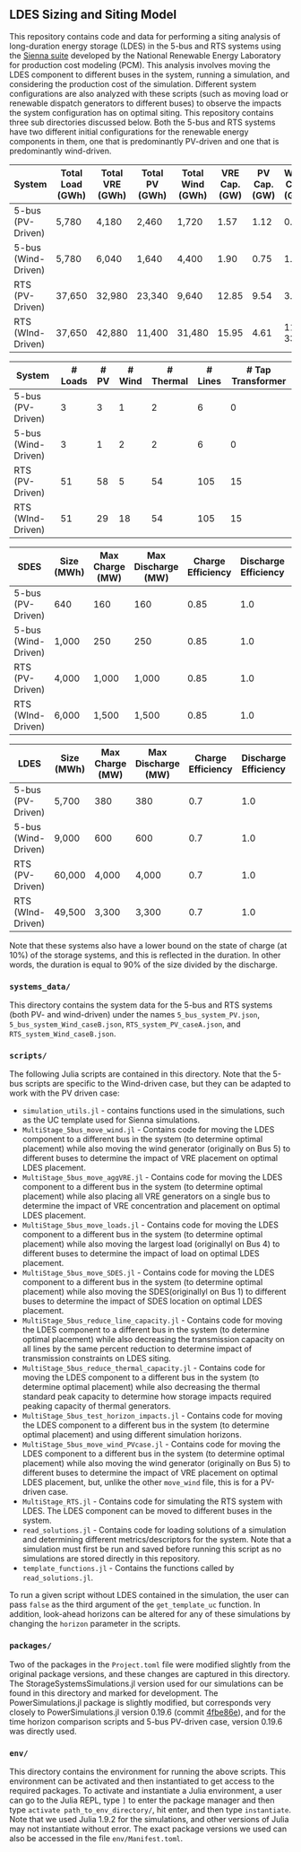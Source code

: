 ## LDES Sizing and Siting Model

This repository contains code and data for performing a siting analysis of long-duration energy storage (LDES) in the 5-bus and RTS systems using the [Sienna suite](https://github.com/NREL-Sienna) developed by the National Renewable Energy Laboratory for production cost modeling (PCM). This analysis involves moving the LDES component to different buses in the system, running a simulation, and considering the production cost of the simulation. Different system configurations are also analyzed with these scripts (such as moving load or renewable dispatch generators to different buses) to observe the impacts the system configuration has on optimal siting. This repository contains three sub directories discussed below. Both the 5-bus and RTS systems have two different initial configurations for the renewable energy components in them, one that is predominantly PV-driven and one that is predominantly wind-driven.


| System | Total Load (GWh) | Total VRE (GWh) | Total PV (GWh) | Total Wind (GWh)| VRE Cap. (GW) | PV Cap. (GW) | Wind Cap. (GW)|
| ----- | ----- |  ----- |  ----- |  ----- |  ----- | ----- | ----- |
|5-bus (PV-Driven) | 5,780 | 4,180| 2,460| 1,720| 1.57 | 1.12 | 0.45 |
|5-bus (Wind-Driven) | 5,780 | 6,040 | 1,640 | 4,400| 1.90 | 0.75 | 1.15 | 
|RTS (PV-Driven) | 37,650 | 32,980 | 23,340 | 9,640 | 12.85 | 9.54 | 3.31 |
|RTS (WInd-Driven) | 37,650 | 42,880 | 11,400 | 31,480| 15.95 | 4.61 | 11. 33 |

| System | # Loads | # PV | # Wind | # Thermal | # Lines | # Tap Transformer
| ----- | ----- |  ----- |  ----- |  ----- |  ----- | ----- |
|5-bus (PV-Driven) | 3 | 3 | 1 |2 |6 |0|
|5-bus (Wind-Driven) | 3 | 1 | 2| 2| 6 | 0|
|RTS (PV-Driven) | 51 | 58 | 5 | 54 | 105 | 15|
|RTS (WInd-Driven) | 51 | 29 | 18 | 54 | 105 | 15 |

| SDES | Size (MWh) | Max Charge (MW) | Max Discharge (MW) | Charge Efficiency | Discharge Efficiency | Duration (hr) |
| ----- | ----- |  ----- |  ----- |  ----- |  ----- | ----- |
|5-bus (PV-Driven) | 640 | 160 | 160| 0.85 | 1.0 | 3.6 |
|5-bus (Wind-Driven) | 1,000 | 250 | 250 | 0.85 | 1.0 | 3.6 |
|RTS (PV-Driven) | 4,000 | 1,000 | 1,000 | 0.85 | 1.0 | 3.6 |
|RTS (WInd-Driven) | 6,000 | 1,500 | 1,500 | 0.85 | 1.0 | 3.6 |

| LDES | Size (MWh) | Max Charge (MW) | Max Discharge (MW) | Charge Efficiency | Discharge Efficiency | Duration (hr) |
| ----- | ----- |  ----- |  ----- |  ----- |  ----- | ----- |
|5-bus (PV-Driven) |5,700 | 380 | 380 | 0.7 | 1.0 | 13.5 | 
|5-bus (Wind-Driven) | 9,000 | 600 | 600 | 0.7 | 1.0 | 13.5 |
|RTS (PV-Driven) | 60,000 | 4,000 | 4,000 | 0.7 | 1.0 | 13.5 |
|RTS (WInd-Driven) | 49,500 | 3,300 | 3,300 | 0.7 | 1.0 | 13.5|


Note that these systems also have a lower bound on the state of charge (at 10%) of the storage systems, and this is reflected in the duration. In other words, the duration is equal to 90% of the size divided by the discharge.

### `systems_data/`
This directory contains the system data for the 5-bus and RTS systems (both PV- and wind-driven) under the names `5_bus_system_PV.json`, `5_bus_system_Wind_caseB.json`, `RTS_system_PV_caseA.json`, and `RTS_system_Wind_caseB.json`.

### `scripts/`

The following Julia scripts are contained in this directory. Note that the 5-bus scripts are specific to the Wind-driven case, but they can be adapted to work with the PV driven case: 
 * `simulation_utils.jl` - contains functions used in the simulations, such as the UC template used for Sienna simulations.
 * `MultiStage_5bus_move_wind.jl` - Contains code for moving the LDES component to a different bus in the system (to determine optimal placement) while also moving the wind generator (originally on Bus 5) to different buses to determine the impact of VRE placement on optimal LDES placement.
 * `MultiStage_5bus_move_aggVRE.jl` - Contains code for moving the LDES component to a different bus in the system (to determine optimal placement) while also placing all VRE generators on a single bus to determine the impact of VRE concentration and placement on optimal LDES placement.
 * `MultiStage_5bus_move_loads.jl` - Contains code for moving the LDES component to a different bus in the system (to determine optimal placement) while also moving the largest load (originallyl on Bus 4) to different buses to determine the impact of load on optimal LDES placement.
 * `MultiStage_5bus_move_SDES.jl` - Contains code for moving the LDES component to a different bus in the system (to determine optimal placement) while also moving the SDES(originallyl on Bus 1) to different buses to determine the impact of SDES location on optimal LDES placement.
 * `MultiStage_5bus_reduce_line_capacity.jl` - Contains code for moving the LDES component to a different bus in the system (to determine optimal placement) while also decreasing the transmission capacity on all lines by the same percent reduction to determine impact of transmission constraints on LDES siting. 
 * `MultiStage_5bus_reduce_thermal_capacity.jl` - Contains code for moving the LDES component to a different bus in the system (to determine optimal placement) while also decreasing the thermal standard peak capacity to determine how storage impacts required peaking capacity of thermal generators. 
 * `MultiStage_5bus_test_horizon_impacts.jl` - Contains code for moving the LDES component to a different bus in the system (to determine optimal placement) and using different simulation horizons. 
 * `MultiStage_5bus_move_wind_PVcase.jl` - Contains code for moving the LDES component to a different bus in the system (to determine optimal placement) while also moving the wind generator (originally on Bus 5) to different buses to determine the impact of VRE placement on optimal LDES placement, but, unlike the other `move_wind` file, this is for a PV-driven case. 
 * `MultiStage_RTS.jl` - Contains code for simulating the RTS system with LDES. The LDES component can be moved to different buses in the system. 
 * `read_solutions.jl` - Contains code for loading solutions of a simulation and determining different metrics/descriptors for the system. Note that a simulation must first be run and saved before running this script as no simulations are stored directly in this repository.
 * `template_functions.jl` - Contains the functions called by `read_solutions.jl`.

To run a given script without LDES contained in the simulation, the user can pass `false` as the third argument of the `get_template_uc` function. In addition, look-ahead horizons can be altered for any of these simulations by changing the `horizon` parameter in the scripts. 

### `packages/`
Two of the packages in the `Project.toml` file were modified slightly from the original package versions, and these changes are captured in this directory. The StorageSystemsSimulations.jl version used for our simulations can be found in this directory and marked for development. The PowerSimulations.jl package is slightly modified, but corresponds very closely to PowerSimulations.jl version 0.19.6 (commit [4fbe86e](https://github.com/NREL-Sienna/PowerSimulations.jl/tree/4fbe86efb1a9f7fa2cc7026e3b1681e216dc472a)), and for the time horizon comparison scripts and 5-bus PV-driven case, version 0.19.6 was directly used. 

### `env/`
This directory contains the environment for running the above scripts. This environment can be activated and then instantiated to get access to the required packages. To activate and instantiate a Julia environment, a user can go to the Julia REPL, type `]` to enter the package manager and then type `activate path_to_env_directory/`, hit enter, and then type `instantiate`. Note that we used Julia 1.9.2 for the simulations, and other versions of Julia may not instantiate without error. The exact package versions we used can also be accessed in the file `env/Manifest.toml`. 
